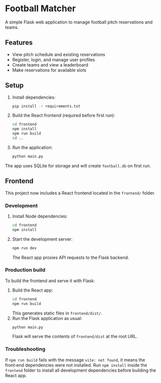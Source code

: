 # Football Matcher

A simple Flask web application to manage football pitch reservations and teams.

## Features
- View pitch schedule and existing reservations
- Register, login, and manage user profiles
- Create teams and view a leaderboard
- Make reservations for available slots

## Setup
1. Install dependencies:
   ```bash
   pip install -r requirements.txt
   ```
2. Build the React frontend (required before first run):
   ```bash
   cd frontend
   npm install
   npm run build
   cd ..
   ```
3. Run the application:
   ```bash
   python main.py
   ```
The app uses SQLite for storage and will create `football.db` on first run.

## Frontend

This project now includes a React frontend located in the `frontend/` folder.

### Development

1. Install Node dependencies:
   ```bash
   cd frontend
   npm install
   ```
2. Start the development server:
   ```bash
   npm run dev
   ```
   The React app proxies API requests to the Flask backend.

### Production build

To build the frontend and serve it with Flask:

1. Build the React app:
   ```bash
   cd frontend
   npm run build
   ```
   This generates static files in `frontend/dist/`.
2. Run the Flask application as usual:
   ```bash
   python main.py
   ```
   Flask will serve the contents of `frontend/dist` at the root URL.

### Troubleshooting

If `npm run build` fails with the message `vite: not found`, it means the front‑end
dependencies were not installed. Run `npm install` inside the `frontend` folder
to install all development dependencies before building the React app.
